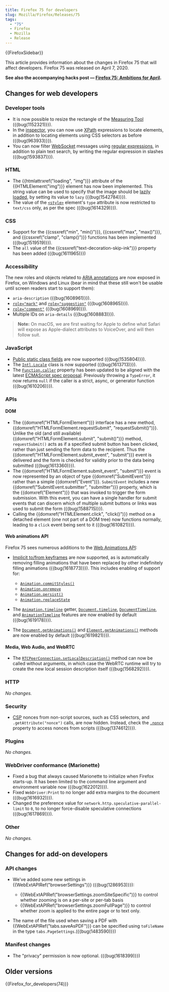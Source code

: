 ```yaml
---
title: Firefox 75 for developers
slug: Mozilla/Firefox/Releases/75
tags:
  - "75"
  - Firefox
  - Mozilla
  - Release
---
```


{{FirefoxSidebar}}

This article provides information about the changes in Firefox 75 that will affect developers. Firefox 75 was released on April 7, 2020.

**See also the accompanying hacks post — [Firefox 75: Ambitions for April](https://hacks.mozilla.org/2020/04/firefox-75-ambitions-for-april/).**

## Changes for web developers

### Developer tools

- It is now possible to resize the rectangle of the [Measuring Tool](https://firefox-source-docs.mozilla.org/devtools-user/measure_a_portion_of_the_page/index.html) ({{bug(1152321)}}).
- In the [inspector](https://firefox-source-docs.mozilla.org/devtools-user/page_inspector/index.html), you can now use [XPath](/en-US/docs/Web/XPath) expressions to locate elements, in addition to locating elements using CSS selectors as before ({{bug(963933)}}).
- You can now filter [WebSocket](/en-US/docs/Web/API/WebSockets_API) messages using [regular expressions](/en-US/docs/Web/JavaScript/Guide/Regular_Expressions), in addition to plain text search, by writing the regular expression in slashes ({{bug(1593837)}}).

### HTML

- The {{htmlattrxref("loading", "img")}} attribute of the {{HTMLElement("img")}} element has now been implemented. This string value can be used to specify that the image should be [lazily loaded](/en-US/docs/Web/Performance/Lazy_loading), by setting its value to `lazy` ({{bug(1542784)}}).
- The value of the [`<style>`](/en-US/docs/Web/HTML/Element/style) element's `type` attribute is now restricted to `text/css` only, as per the spec ({{bug(1614329)}}).

### CSS

- Support for the {{cssxref("min", "min()")}}, {{cssxref("max", "max()")}}, and {{cssxref("clamp", "clamp()")}} functions has been implemented ({{bug(1519519)}}).
- The `all` value of the {{cssxref("text-decoration-skip-ink")}} property has been added ({{bug(1611965)}})

### Accessibility

The new roles and objects related to [ARIA annotations](/en-US/docs/Web/Accessibility/ARIA/Annotations) are now exposed in Firefox, on Windows and Linux (bear in mind that these still won't be usable until screen readers start to support them):

- `aria-description` ({{bug(1608961)}}).
- [`role="mark"`](/en-US/docs/Web/Accessibility/ARIA/Roles/mark_role) and [`role="suggestion"`](/en-US/docs/Web/Accessibility/ARIA/Roles/suggestion_role) ({{bug(1608965)}}).
- [`role="comment"`](/en-US/docs/Web/Accessibility/ARIA/Roles/comment_role) ({{bug(1608969)}}).
- Multiple IDs on `aria-details` ({{bug(1608883)}}).

> **Note:** On macOS, we are first waiting for Apple to define what Safari will expose as Apple-dialect attributes to VoiceOver, and will then follow suit.

### JavaScript

- [Public static class fields](/en-US/docs/Web/JavaScript/Reference/Classes/static) are now supported ({{bug(1535804)}}).
- The [`Intl.Locale`](/en-US/docs/Web/JavaScript/Reference/Global_Objects/Intl/Locale) class is now supported ({{bug(1613713)}}).
- The [`Function.caller`](/en-US/docs/Web/JavaScript/Reference/Global_Objects/Function/caller) property has been updated to be aligned with the latest [ECMAScript spec proposal](https://github.com/claudepache/es-legacy-function-reflection). Previously throwing a `TypeError`, it now returns `null` if the caller is a strict, async, or generator function ({{bug(1610206)}}).

### APIs

#### DOM

- The {{domxref("HTMLFormElement")}} interface has a new method, {{domxref("HTMLFormElement.requestSubmit", "requestSubmit()")}}. Unlike the old (and still available) {{domxref("HTMLFormElement.submit", "submit()")}} method, `requestSubmit()` acts as if a specified submit button has been clicked, rather than just sending the form data to the recipient. Thus the {{domxref("HTMLFormElement.submit_event", "submit")}} event is delivered and the form is checked for validity prior to the data being submitted ({{bug(1613360)}}).
- The {{domxref("HTMLFormElement.submit_event", "submit")}} event is now represented by an object of type {{domxref("SubmitEvent")}} rather than a simple {{domxref("Event")}}. `SubmitEvent` includes a new {{domxref("SubmitEvent.submitter", "submitter")}} property, which is the {{domxref("Element")}} that was invoked to trigger the form submission. With this event, you can have a single handler for submit events that can discern which of multiple submit buttons or links was used to submit the form ({{bug(1588715)}}).
- Calling the {{domxref("HTMLElement.click", "click()")}} method on a detached element (one not part of a DOM tree) now functions normally, leading to a `click` event being sent to it ({{bug(1610821)}}).

#### Web animations API

Firefox 75 sees numerous additions to the [Web Animations API](/en-US/docs/Web/API/Web_Animations_API):

- [Implicit to/from keyframes](/en-US/docs/Web/API/Web_Animations_API/Keyframe_Formats#implicit_tofrom_keyframes) are now supported, as is automatically removing filling animations that have been replaced by other indefinitely filling animations ({{bug(1618773)}}). This includes enabling of support for:

  - [`Animation.commitStyles()`](/en-US/docs/Web/API/Animation/commitStyles)
  - [`Animation.onremove`](/en-US/docs/Web/API/Animation/remove_event)
  - [`Animation.persist()`](/en-US/docs/Web/API/Animation/persist)
  - [`Animation.replaceState`](/en-US/docs/Web/API/Animation/replaceState)

- The [`Animation.timeline`](/en-US/docs/Web/API/Animation/timeline) getter, [`Document.timeline`](/en-US/docs/Web/API/Document/timeline), [`DocumentTimeline`](/en-US/docs/Web/API/DocumentTimeline), and [`AnimationTimeline`](/en-US/docs/Web/API/AnimationTimeline) features are now enabled by default ({{bug(1619178)}}).
- The [`Document.getAnimations()`](/en-US/docs/Web/API/Document/getAnimations) and [`Element.getAnimations()`](/en-US/docs/Web/API/Element/getAnimations) methods are now enabled by default ({{bug(1619821)}}).

#### Media, Web Audio, and WebRTC

- The [`RTCPeerConnection.setLocalDescription()`](/en-US/docs/Web/API/RTCPeerConnection/setLocalDescription) method can now be called without arguments, in which case the WebRTC runtime will try to create the new local session description itself ({{bug(1568292)}}).

### HTTP

_No changes._

### Security

- [CSP](/en-US/docs/Web/HTTP/CSP) nonces from non-script sources, such as CSS selectors, and `.getAttribute("nonce")` calls, are now hidden. Instead, check the [`.nonce`](/en-US/docs/Web/API/HTMLElement/nonce) property to access nonces from scripts ({{bug(1374612)}}).

### Plugins

_No changes._

### WebDriver conformance (Marionette)

- Fixed a bug that always caused Marionette to initialize when Firefox starts-up. It has been limited to the command line argument and environment variable now ({{bug(1622012)}}).
- Fixed `WebDriver:Print` to no longer add extra margins to the document ({{bug(1616932)}}).
- Changed the preference value for `network.http.speculative-parallel-limit` to `0`, to no longer force-disable speculative connections ({{bug(1617869)}}).

### Other

_No changes._

## Changes for add-on developers

### API changes

- We've added some new settings in {{WebExtAPIRef("browserSettings")}} ({{bug(1286953)}}):

  - {{WebExtAPIRef("browserSettings.zoomSiteSpecific")}} to control whether zooming is on a per-site or per-tab basis
  - {{WebExtAPIRef("browserSettings.zoomFullPage")}} to control whether zoom is applied to the entire page or to text only.

- The name of the file used when saving a PDF with {{WebExtAPIRef("tabs.saveAsPDF")}} can be specified using `toFileName` in the type `tabs.PageSettings`.({{bug(1483590)}})

### Manifest changes

- The "privacy" permission is now optional. ({{bug(1618399)}})

## Older versions

{{Firefox_for_developers(74)}}
